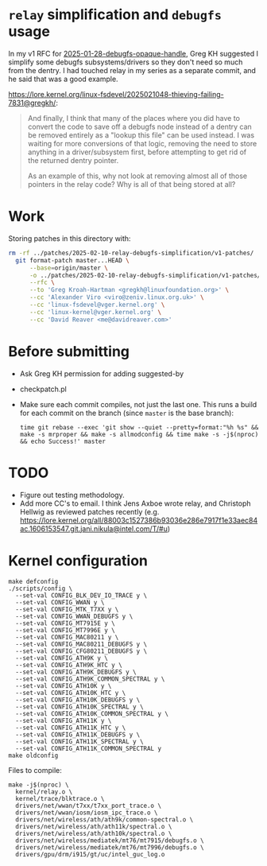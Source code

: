 # `relay` simplification and `debugfs` usage

In my v1 RFC for [2025-01-28-debugfs-opaque-handle](../2025-01-28-debugfs-opaque-handle), Greg KH suggested I simplify some debugfs subsystems/drivers so they don't need so much from the dentry. I had touched relay in my series as a separate commit, and he said that was a good example.

<https://lore.kernel.org/linux-fsdevel/2025021048-thieving-failing-7831@gregkh/>:

> And finally, I think that many of the places where you did have to
> convert the code to save off a debugfs node instead of a dentry can be
> removed entirely as a "lookup this file" can be used instead.  I was
> waiting for more conversions of that logic, removing the need to store
> anything in a driver/subsystem first, before attempting to get rid of
> the returned dentry pointer.
>
> As an example of this, why not look at removing almost all of those
> pointers in the relay code?  Why is all of that being stored at all?

# Work

Storing patches in this directory with:

```bash
rm -rf ../patches/2025-02-10-relay-debugfs-simplification/v1-patches/
  git format-patch master...HEAD \
      --base=origin/master \
      -o ../patches/2025-02-10-relay-debugfs-simplification/v1-patches/ \
      --rfc \
      --to 'Greg Kroah-Hartman <gregkh@linuxfoundation.org>' \
      --cc 'Alexander Viro <viro@zeniv.linux.org.uk>' \
      --cc 'linux-fsdevel@vger.kernel.org' \
      --cc 'linux-kernel@vger.kernel.org' \
      --cc 'David Reaver <me@davidreaver.com>'
```

# Before submitting

- Ask Greg KH permission for adding suggested-by
- checkpatch.pl
- Make sure each commit compiles, not just the last one. This runs a build for each commit on the branch (since `master` is the base branch):

  ```
  time git rebase --exec 'git show --quiet --pretty=format:"%h %s" && make -s mrproper && make -s allmodconfig && time make -s -j$(nproc) && echo Success!' master
  ```

# TODO

- Figure out testing methodology.
- Add more CC's to email. I think Jens Axboe wrote relay, and Christoph Hellwig as reviewed patches recently (e.g. <https://lore.kernel.org/all/88003c1527386b93036e286e7917f1e33aec84ac.1606153547.git.jani.nikula@intel.com/T/#u>)

# Kernel configuration

```
make defconfig
./scripts/config \
  --set-val CONFIG_BLK_DEV_IO_TRACE y \
  --set-val CONFIG_WWAN y \
  --set-val CONFIG_MTK_T7XX y \
  --set-val CONFIG_WWAN_DEBUGFS y \
  --set-val CONFIG_MT7915E y \
  --set-val CONFIG_MT7996E y \
  --set-val CONFIG_MAC80211 y \
  --set-val CONFIG_MAC80211_DEBUGFS y \
  --set-val CONFIG_CFG80211_DEBUGFS y \
  --set-val CONFIG_ATH9K y \
  --set-val CONFIG_ATH9K_HTC y \
  --set-val CONFIG_ATH9K_DEBUGFS y \
  --set-val CONFIG_ATH9K_COMMON_SPECTRAL y \
  --set-val CONFIG_ATH10K y \
  --set-val CONFIG_ATH10K_HTC y \
  --set-val CONFIG_ATH10K_DEBUGFS y \
  --set-val CONFIG_ATH10K_SPECTRAL y \
  --set-val CONFIG_ATH10K_COMMON_SPECTRAL y \
  --set-val CONFIG_ATH11K y \
  --set-val CONFIG_ATH11K_HTC y \
  --set-val CONFIG_ATH11K_DEBUGFS y \
  --set-val CONFIG_ATH11K_SPECTRAL y \
  --set-val CONFIG_ATH11K_COMMON_SPECTRAL y
make oldconfig
```

Files to compile:

```
make -j$(nproc) \
  kernel/relay.o \
  kernel/trace/blktrace.o \
  drivers/net/wwan/t7xx/t7xx_port_trace.o \
  drivers/net/wwan/iosm/iosm_ipc_trace.o \
  drivers/net/wireless/ath/ath9k/common-spectral.o \
  drivers/net/wireless/ath/ath11k/spectral.o \
  drivers/net/wireless/ath/ath10k/spectral.o \
  drivers/net/wireless/mediatek/mt76/mt7915/debugfs.o \
  drivers/net/wireless/mediatek/mt76/mt7996/debugfs.o \
  drivers/gpu/drm/i915/gt/uc/intel_guc_log.o
```
